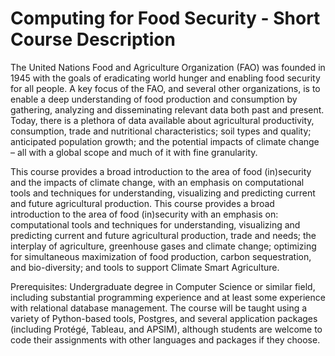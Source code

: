 # Computing for Food Security - Short Course Description

The United Nations Food and Agriculture Organization (FAO) was founded
in 1945 with the goals of eradicating world hunger and enabling food
security for all people.  A key focus of the FAO, and several other
organizations, is to enable a deep understanding of food production
and consumption by gathering, analyzing and disseminating relevant
data both past and present.  Today, there is a plethora of data
available about agricultural productivity, consumption, trade and
nutritional characteristics; soil types and quality; anticipated
population growth; and the potential impacts of climate change – all
with a global scope and much of it with fine granularity.

This course provides a broad introduction to the area of food
(in)security and the impacts of climate change, with an emphasis on
computational tools and techniques for understanding, visualizing and
predicting current and future agricultural production.  This course
provides a broad introduction to the area of food (in)security with an
emphasis on: computational tools and techniques for understanding,
visualizing and predicting current and future agricultural production,
trade and needs; the interplay of agriculture, greenhouse gases and
climate change; optimizing for simultaneous maximization of food
production, carbon sequestration, and bio-diversity; and tools to
support Climate Smart Agriculture.

Prerequisites: Undergraduate degree in Computer Science or similar
field, including substantial programming experience and at least some
experience with relational database management.  The course will be
taught using a variety of Python-based tools, Postgres, and several
application packages (including Protégé, Tableau, and APSIM), although
students are welcome to code their assignments with other languages
and packages if they choose.

